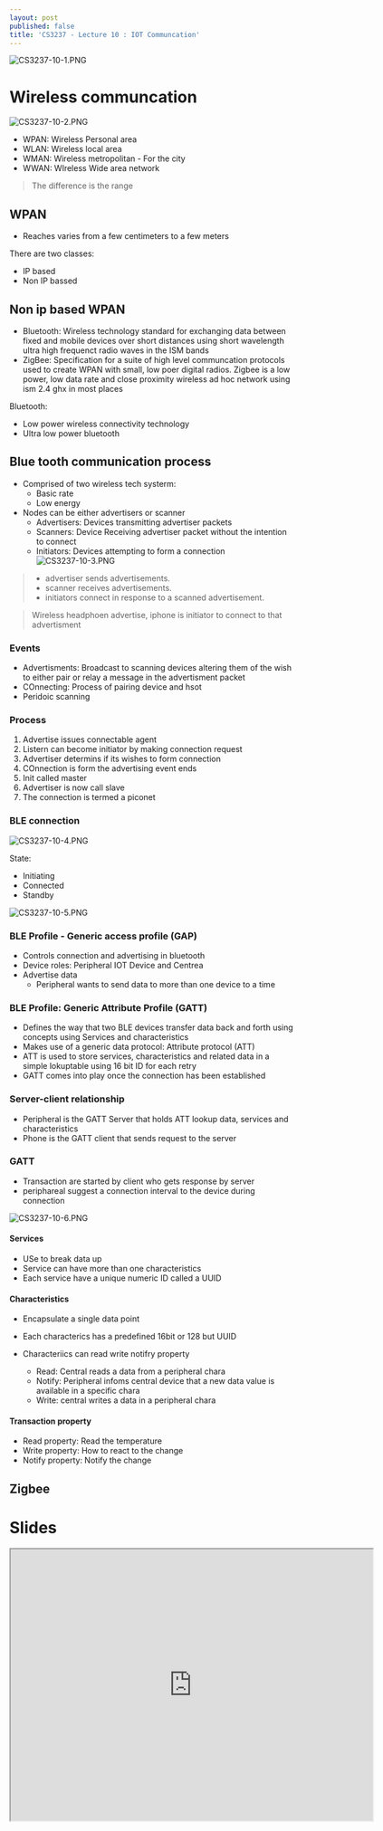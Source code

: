 ```yaml
---
layout: post
published: false
title: 'CS3237 - Lecture 10 : IOT Communcation'
---
```

![CS3237-10-1.PNG]({{site.baseurl}}/img/CS3237-10-1.PNG)

# Wireless communcation

![CS3237-10-2.PNG]({{site.baseurl}}/img/CS3237-10-2.PNG)

- WPAN: Wireless Personal area
- WLAN: Wireless local area
- WMAN: Wireless metropolitan - For the city
- WWAN: WIreless Wide area network 

> The difference is the range

## WPAN
- Reaches varies from a few centimeters to a few meters

There are two classes:
- IP based
- Non IP bassed

## Non ip based WPAN
- Bluetooth: Wireless technology standard for exchanging data between fixed and mobile devices over short distances using short wavelength ultra high frequenct radio waves in the ISM bands
- ZigBee: Specification for a suite of high level communcation protocols used to create WPAN with small, low poer digital radios. Zigbee is a low power, low data rate and close proximity wireless ad hoc network using ism 2.4 ghx in most places


Bluetooth:
- Low power wireless connectivity technology
- Ultra low power bluetooth

## Blue tooth communication process
- Comprised of two wireless tech systerm:
	- Basic rate
    - Low energy
- Nodes can be either advertisers or scanner
	- Advertisers: Devices transmitting advertiser packets
    - Scanners: Device Receiving advertiser packet without the intention to connect
    - Initiators: Devices attempting to form a connection
![CS3237-10-3.PNG]({{site.baseurl}}/img/CS3237-10-3.PNG)

> 
> - advertiser sends advertisements.
> - scanner receives advertisements.
> - initiators connect in response to a scanned advertisement.


> Wireless headphoen advertise, iphone is initiator to connect to that advertisment

### Events
- Advertisments: Broadcast to scanning devices altering them of the wish to either pair or relay a message in the advertisment packet
- COnnecting: Process of pairing device and hsot
- Peridoic scanning

### Process
1. Advertise issues connectable agent
2. Listern can become initiator by making connection request
3. Advertiser determins if its wishes to form connection
4. COnnection is form the advertising event ends
5. Init called master
6. Advertiser is now call slave
7. The connection is termed a piconet

### BLE connection
![CS3237-10-4.PNG]({{site.baseurl}}/img/CS3237-10-4.PNG)

State:
- Initiating 
- Connected
- Standby

![CS3237-10-5.PNG]({{site.baseurl}}/img/CS3237-10-5.PNG)

### BLE Profile - Generic access profile (GAP)
- Controls connection and advertising in bluetooth
- Device roles: Peripheral IOT Device and Centrea
- Advertise data
	- Peripheral wants to send data to more than one device to a time 

### BLE Profile: Generic Attribute Profile (GATT) 
- Defines the way that two BLE devices transfer data back and forth using concepts using Services and characteristics
- Makes use of a generic data protocol: Attribute protocol (ATT)
- ATT is used to store services, characteristics and related data in a simple lokuptable using 16 bit ID for each retry
- GATT comes into play once the connection has been established

### Server-client relationship
- Peripheral is the GATT Server that holds ATT lookup data, services and characteristics
- Phone is the GATT client that sends request to the server


### GATT
- Transaction are started by client who gets response by server
- periphareal suggest a connection interval to the device during connection

![CS3237-10-6.PNG]({{site.baseurl}}/img/CS3237-10-6.PNG)

#### Services
- USe to break data up
- Service can have more than one characteristics
- Each service have a unique numeric ID called a UUID

#### Characteristics
- Encapsulate a single data point
- Each characterics has a predefined 16bit or 128 but UUID
- Characteriics can read write notifry property

	- Read: Central reads a data from a peripheral chara
    - Notify: Peripheral infoms central device that a new data value is available in a specific chara
    - Write: central writes a data in a peripheral chara

#### Transaction property
- Read property: Read the temperature
- Write property: How to react to the change
- Notify property: Notify the change

## Zigbee

# Slides
<iframe src="https://drive.google.com/file/d/1w-2Lrb6VESE1QaBbhJo8EbR14pht760D/preview" width="640" height="480"></iframe>
